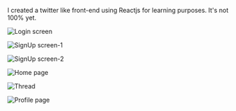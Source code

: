 I created a twitter like front-end using Reactjs for learning purposes.
It's not 100% yet.

![Login screen](https://github.com/TechDash/twitter-frontend/blob/main/screenshots/login.png)

![SignUp screen-1](https://github.com/TechDash/twitter-frontend/blob/main/screenshots/signup.png)

![SignUp screen-2](https://github.com/TechDash/twitter-frontend/blob/main/screenshots/signup2.png)

![Home page](https://github.com/TechDash/twitter-frontend/blob/main/screenshots/home.png)

![Thread](https://github.com/TechDash/twitter-frontend/blob/main/screenshots/thread.png)

![Profile page](https://github.com/TechDash/twitter-frontend/blob/main/screenshots/profile.png)
